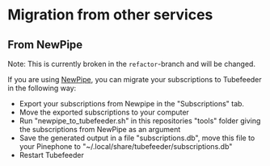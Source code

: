 # Migration from other services

## From NewPipe

Note: This is currently broken in the `refactor`-branch and will be changed.

If you are using [NewPipe](https://newpipe.net/), you can migrate your subscriptions to Tubefeeder in the following way:

* Export your subscriptions from Newpipe in the "Subscriptions" tab.
* Move the exported subscriptions to your computer
* Run "newpipe_to_tubefeeder.sh" in this repositories "tools" folder giving the subscriptions from NewPipe as an argument
* Save the generated output in a file "subscriptions.db", move this file to your Pinephone to "~/.local/share/tubefeeder/subscriptions.db"
* Restart Tubefeeder 
